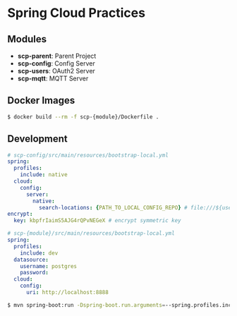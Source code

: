 # Spring Cloud Practices

## Modules

- **scp-parent**:
    Parent Project
- **scp-config**:
    Config Server
- **scp-users**:
    OAuth2 Server
- **scp-mqtt**:
    MQTT Server


## Docker Images

``` sh
$ docker build --rm -f scp-{module}/Dockerfile .
```

## Development

``` yaml
# scp-config/src/main/resources/bootstrap-local.yml
spring:
  profiles:
    include: native
  cloud:
    config:
      server:
        native:
          search-locations: {PATH_TO_LOCAL_CONFIG_REPO} # file:///${user.home}/config-repo
encrypt:
  key: kbpfrIaimS5AJG4rQPvNEGeX # encrypt symmetric key
```

``` yaml
# scp-{module}/src/main/resources/bootstrap-local.yml
spring:
  profiles:
    include: dev
  datasource:
    username: postgres
    password: 
  cloud:
    config:
      uri: http://localhost:8888
```

``` sh
$ mvn spring-boot:run -Dspring-boot.run.arguments=--spring.profiles.include=local,--server.port=8080
```
